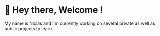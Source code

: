 # 👋 Hey there, Welcome !

My name is Niclas and I'm currently working on several private as well as public projects to learn.
